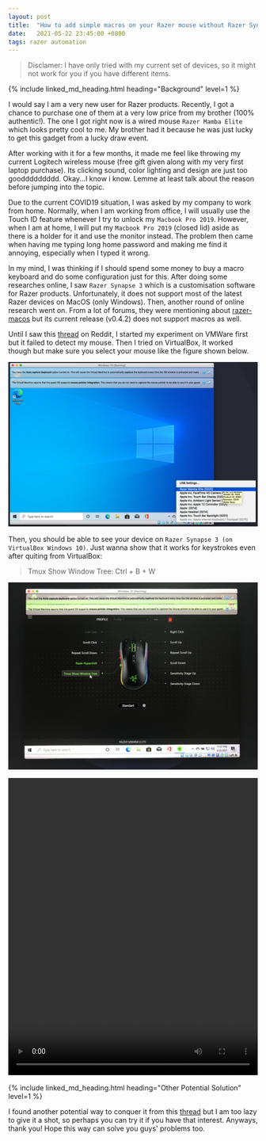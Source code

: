 ```yaml
---
layout: post
title:  "How to add simple macros on your Razer mouse without Razer Synapse 3 for MacOS"
date:   2021-05-22 23:45:00 +0800
tags: razer automation
---
```


> Disclamer: I have only tried with my current set of devices, so it might not work for you if you have different items.

{% include linked_md_heading.html heading="Background" level=1 %}

I would say I am a very new user for Razer products. Recently, I got a chance to purchase one of them at a very low price from my brother (100% authentic!). The one I got right now is a wired mouse `Razer Mamba Elite` which looks pretty cool to me. My brother had it because he was just lucky to get this gadget from a lucky draw event. 

After working with it for a few months, it made me feel like throwing my current Logitech wireless mouse (free gift given along with my very first laptop purchase). Its clicking sound, color lighting and design are just too gooddddddddd. Okay...I know i know. Lemme at least talk about the reason before jumping into the topic.

Due to the current COVID19 situation, I was asked by my company to work from home. Normally, when I am working from office, I will usually use the Touch ID feature whenever I try to unlock my `Macbook Pro 2019`. However, when I am at home, I will put my `Macbook Pro 2019` (closed lid) aside as there is a holder for it and use the monitor instead. The problem then came when having me typing long home password and making me find it annoying, especially when I typed it wrong. 

In my mind, I was thinking if I should spend some money to buy a macro keyboard and do some configuration just for this. After doing some researches online, I saw `Razer Synapse 3` which is a customisation software for Razer products. Unfortunately, it does not support most of the latest Razer devices on MacOS (only Windows). Then, another round of online research went on. From a lot of forums, they were mentioning about [razer-macos](https://github.com/1kc/razer-macos) but its current release (v0.4.2) does not support macros as well. 

Until I saw this [thread](https://www.reddit.com/r/razer/comments/99smhf/synapse_3_for_mac_date/e5zqgw9?utm_source=share&utm_medium=web2x&context=3) on Reddit, I started my experiment on VMWare first but it failed to detect my mouse. Then I tried on VirtualBox, It worked though but make sure you select your mouse like the figure shown below.

![image not found](/assets/2021-05-22-54346c6a4f8f6e9eb77e8306cdbd07bd/01.png)

Then, you should be able to see your device on `Razer Synapse 3 (on VirtualBox Windows 10)`. Just wanna show that it works for keystrokes even after quiting from VirtualBox:

> Tmux Show Window Tree: Ctrl + B + W 

![image not found](/assets/2021-05-22-54346c6a4f8f6e9eb77e8306cdbd07bd/02.jpg)

<video width="100%" height="600" controls>
  <source src="/assets/2021-05-22-54346c6a4f8f6e9eb77e8306cdbd07bd/03.mp4" type="video/mp4">
</video>

{% include linked_md_heading.html heading="Other Potential Solution" level=1 %}

I found another potential way to conquer it from this [thread](https://www.reddit.com/r/razer/comments/moytn2/just_found_synapse_3_alternative_on_macos_it_is/) but I am too lazy to give it a shot, so perhaps you can try it if you have that interest. Anyways, thank you! Hope this way can solve you guys' problems too.